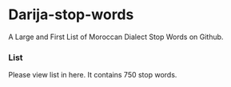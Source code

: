 # Darija-stop-words
A Large and First List of Moroccan Dialect Stop Words on Github.
### List 
Please view list in here. It contains 750 stop words.
